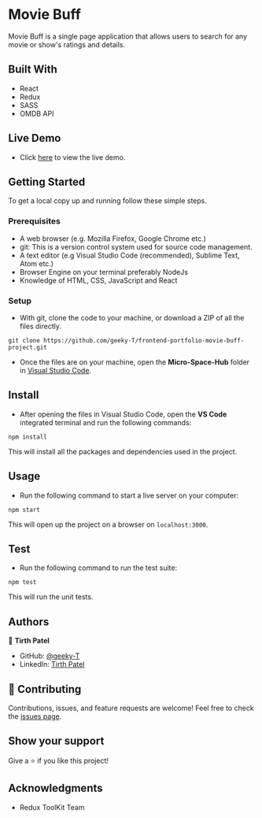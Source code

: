 # Movie Buff

Movie Buff is a single page application that allows users to search for any movie or show's ratings and details.

## Built With

- React
- Redux
- SASS
- OMDB API

## Live Demo

- Click [here](https://geeky-T.github.io/frontend-portfolio-movie-buff-project) to view the live demo.

## Getting Started

To get a local copy up and running follow these simple steps.

### Prerequisites

- A web browser (e.g. Mozilla Firefox, Google Chrome etc.)
- git: This is a version control system used for source code management.
- A text editor (e.g Visual Studio Code (recommended), Sublime Text, Atom etc.)
- Browser Engine on your terminal preferably NodeJs
- Knowledge of HTML, CSS, JavaScript and React

### Setup

- With git, clone the code to your machine, or download a ZIP of all the files directly.

```
git clone https://github.com/geeky-T/frontend-portfolio-movie-buff-project.git
```

- Once the files are on your machine, open the **Micro-Space-Hub** folder in [Visual Studio Code](https://code.visualstudio.com/download).

## Install

- After opening the files in Visual Studio Code, open the **VS Code** integrated terminal and run the following commands:

```
npm install
```

This will install all the packages and dependencies used in the project.

## Usage

- Run the following command to start a live server on your computer:

```
npm start
```

This will open up the project on a browser on `localhost:3000`.

## Test

- Run the following command to run the test suite:

```
npm test
```

This will run the unit tests.

## Authors

👤 **Tirth Patel**

- GitHub: [@geeky-T](https://github.com/geeky-T)
- LinkedIn: [Tirth Patel](https://www.linkedin.com/in/pateltirth001/)

## 🤝 Contributing

Contributions, issues, and feature requests are welcome!
Feel free to check the [issues page](../../issues/).

## Show your support

Give a ⭐️ if you like this project!

## Acknowledgments

- Redux ToolKit Team
